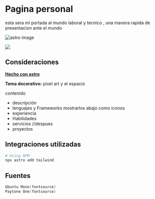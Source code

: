 # Pagina personal 

esta sera mi portada al mundo laboral y tecnico , una manera rapida de presentacion ante el mundo 



![astro image](https://1.bp.blogspot.com/-LVLJNeSe5cs/XnMtL44IrRI/AAAAAAAADac/b8-O4IWYVDc65wgXdJjCz8uZg0J0tJrwQCLcBGAsYHQ/s1600/NGC7293_Ha_RGB_2.jpg)

 <p align="left">
   <img src="https://img.shields.io/badge/STATUS-EN%20DESAROLLO-green">
   </p>

## Consideraciones

[**Hecho con astro**](https://www.notion.so/Astro-6a7c594914d64aadb8d4a6c20d6c6a82?pvs=21)

**Tema decorativo:** pixel art y el espacio 

contenido

- descripción
- lenguajes y  Frameworks mostrarlos  abajo como iconos
- experiencia
- Habilidades
- servicios //despues
- proyectos

## Integraciones utilizadas 

```powershell
# Using NPM
npx astro add tailwind

```

## Fuentes 

```powershell
Ubuntu Mono(fontsource)
Paytone One(fontsource)

```